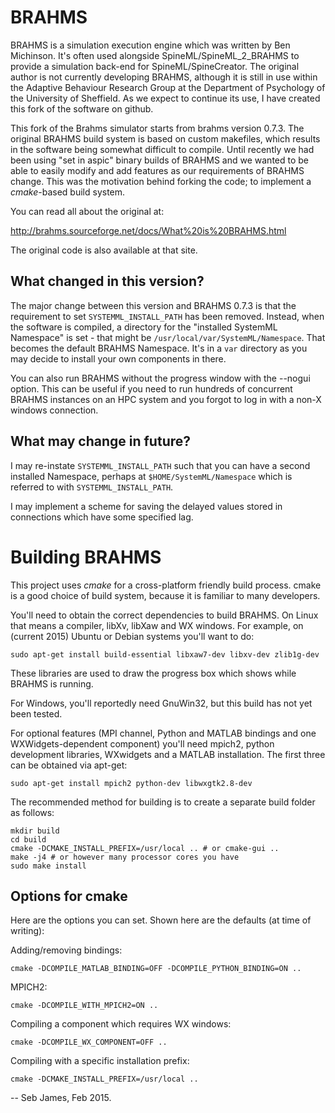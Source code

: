 # BRAHMS

BRAHMS is a simulation execution engine which was written by Ben
Michinson.  It's often used alongside SpineML/SpineML_2_BRAHMS to
provide a simulation back-end for SpineML/SpineCreator. The original
author is not currently developing BRAHMS, although it is still in
use within the Adaptive Behaviour Research Group at the Department of
Psychology of the University of Sheffield. As we expect to continue
its use, I have created this fork of the software on github.

This fork of the Brahms simulator starts from brahms version 0.7.3. The
original BRAHMS build system is based on custom makefiles, which results
in the software being somewhat difficult to compile. Until recently we
had been using "set in aspic" binary builds of BRAHMS and we wanted 
to be able to easily modify and add features as our requirements of
BRAHMS change. This was the motivation behind forking the code; to
implement a _cmake_-based build system.

You can read all about the original at:

http://brahms.sourceforge.net/docs/What%20is%20BRAHMS.html

The original code is also available at that site.

## What changed in this version?

The major change between this version and BRAHMS 0.7.3 is that the
requirement to set `SYSTEMML_INSTALL_PATH` has been removed. Instead, when
the software is compiled, a directory for the "installed SystemML Namespace"
is set - that might be `/usr/local/var/SystemML/Namespace`. That becomes
the default BRAHMS Namespace. It's in a `var` directory as you may decide
to install your own components in there.

You can also run BRAHMS without the progress window with the --nogui option.
This can be useful if you need to run hundreds of concurrent BRAHMS instances
on an HPC system and you forgot to log in with a non-X windows connection.

## What may change in future?

I may re-instate `SYSTEMML_INSTALL_PATH` such that you can have a second
installed Namespace, perhaps at `$HOME/SystemML/Namespace` which is referred
to with `SYSTEMML_INSTALL_PATH`.

I may implement a scheme for saving the delayed values stored in connections
which have some specified lag.

# Building BRAHMS

This project uses _cmake_ for a cross-platform friendly build process. cmake
is a good choice of build system, because it is familiar to many developers.

You'll need to obtain the correct dependencies to build BRAHMS. On Linux that means a
compiler, libXv, libXaw and WX windows. For example, on (current 2015)
Ubuntu or Debian systems you'll want to do:

~~~ {.bash}
sudo apt-get install build-essential libxaw7-dev libxv-dev zlib1g-dev
~~~

These libraries are used to draw the progress box which shows while
BRAHMS is running.

For Windows, you'll reportedly need GnuWin32, but this build has not
yet been tested.

For optional features (MPI channel, Python and MATLAB bindings and
one WXWidgets-dependent component) you'll
need mpich2, python development libraries, WXwidgets and a MATLAB
installation. The first three can be obtained via apt-get:

~~~ {.bash}
sudo apt-get install mpich2 python-dev libwxgtk2.8-dev
~~~

The recommended method for building is to create a separate build
folder as follows:

~~~ {.bash}
mkdir build
cd build
cmake -DCMAKE_INSTALL_PREFIX=/usr/local .. # or cmake-gui ..
make -j4 # or however many processor cores you have
sudo make install
~~~

## Options for cmake

Here are the options you can set. Shown here are the defaults (at time of writing):

Adding/removing bindings:
~~~ {.bash}
cmake -DCOMPILE_MATLAB_BINDING=OFF -DCOMPILE_PYTHON_BINDING=ON ..
~~~

MPICH2:
~~~ {.bash}
cmake -DCOMPILE_WITH_MPICH2=ON ..
~~~

Compiling a component which requires WX windows:
~~~ {.bash}
cmake -DCOMPILE_WX_COMPONENT=OFF ..
~~~

Compiling with a specific installation prefix:
~~~ {.bash}
cmake -DCMAKE_INSTALL_PREFIX=/usr/local ..
~~~

--
Seb James, Feb 2015.
